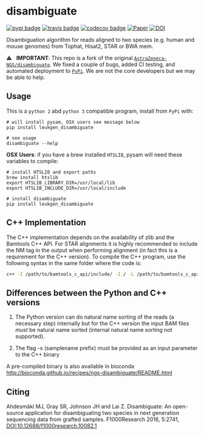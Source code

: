 # disambiguate

[![pypi badge][pypi_badge]][pypi_base]
[![travis badge][travis_badge]][travis_base]
[![codecov badge][codecov_badge]][codecov_base]
[![Paper][paper_badge]][paper]
[![DOI][zenodo_badge]][zenodo_base]

Disambiguation algorithm for reads aligned to two species (e.g. human and mouse genomes) from
Tophat, Hisat2, STAR or BWA mem.

⚠️ &nbsp; **IMPORTANT**: This repo is a fork of the original [`AstraZeneca-NGS/disambiguate`]. We fixed a couple of bugs, added CI testing, and automated deployment to [`PyPi`][pypi_base]. We are not the core developers but we may be able to help.

## Usage

This is a `python 2` abd `python 3` compatible program, install from `PyPi` with:

    # will install pysam, OSX users see message below
    pip install leukgen_disambiguate

    # see usage
    disambiguate --help

**OSX Users**: if you have a brew installed `HTSLIB`, pysam will need these variables to compile:

    # install HTSLIB and export paths
    brew install htslib
    export HTSLIB_LIBRARY_DIR=/usr/local/lib
    export HTSLIB_INCLUDE_DIR=/usr/local/include

    # install disambiguate
    pip install leukgen_disambiguate

## C++ Implementation

The C++ implementation depends on the availability of zlib and the Bamtools C++ API. For STAR alignments it is highly recommended to include the NM tag in the output when performing alignment (in fact this is a requirement for the C++ version). To compile the C++ program, use the following syntax in the same folder where the code is:

```bash
c++ -I /path/to/bamtools_c_api/include/ -I./ -L /path/to/bamtools_c_api/lib/ -o disambiguate dismain.cpp -lz -lbamtools
```

## Differences between the Python and C++ versions

1. The Python version can do natural name sorting of the reads (a necessary step) internally but for the C++ version the input BAM files _must_ be natural name sorted (internal natural name sorting not supported).

1. The flag -s (samplename prefix) must be provided as an input parameter to the C++ binary

A pre-compiled binary is also available in bioconda http://bioconda.github.io/recipes/ngs-disambiguate/README.html

## Citing

Ahdesmäki MJ, Gray SR, Johnson JH and Lai Z. Disambiguate: An open-source application for disambiguating two species in next generation sequencing data from grafted samples. F1000Research 2016, 5:2741, [DOI:10.12688/f1000research.10082.1][paper]

<!-- references -->
[`AstraZeneca-NGS/disambiguate`]: https://github.com/AstraZeneca-NGS/disambiguate
[codecov_badge]: https://codecov.io/gh/leukgen/disambiguate/branch/master/graph/badge.svg
[codecov_base]: https://codecov.io/gh/leukgen/disambiguate
[paper_badge]: https://img.shields.io/badge/paper-%F0%9F%93%84-blue.svg
[paper]: http://dx.doi.org/10.12688/f1000research.10082.1
[pypi_badge]: https://img.shields.io/pypi/v/leukgen_disambiguate.svg
[pypi_base]: https://pypi.python.org/pypi/leukgen_disambiguate
[travis_badge]: https://img.shields.io/travis/leukgen/disambiguate.svg
[travis_base]: https://travis-ci.org/leukgen/disambiguate
[zenodo_badge]: https://zenodo.org/badge/DOI/10.5281/zenodo.166017.svg
[zenodo_base]: https://doi.org/10.5281/zenodo.166017
